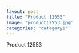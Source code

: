 ```yaml
---
layout: post
title: "Product 12553"
image: "product12553.jpg"
categories: "category1"
---
```

Product 12553
